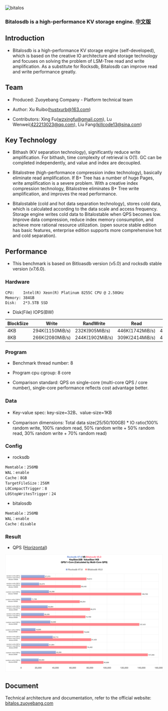 ![bitalos](./docs/bitalos.png)

### Bitalosdb is a high-performance KV storage engine. [中文版](./README_CN.md)

## Introduction

- Bitalosdb is a high-performance KV storage engine (self-developed), which is based on the creative IO architecture and storage technology and focuses on solving the problem of LSM-Tree read and write amplification. As a substitute for Rocksdb, Bitalosdb can improve read and write performance greatly.

## Team

- Produced: Zuoyebang Company - Platform technical team

- Author: Xu Ruibo(hustxurb@163.com)

- Contributors: Xing Fu(wzxingfu@gmail.com), Lu Wenwei(422213023@qq.com), Liu Fang(killcode13@sina.com)

## Key Technology

- Bithash (KV separation technology), significantly reduce write amplification. For bithash, time complexity of retrieval is O(1). GC can be completed independently, and value and index are decoupled.

- Bitalostree (high-performance compression index technology), basically eliminate read amplification. If B+ Tree has a number of huge Pages, write amplification is a severe problem. With a creative index compression technology, Bitalostree eliminates B+ Tree write amplification, and improves the read performance.

- Bitalostable (cold and hot data separation technology), stores cold data, which is calculated according to the data scale and access frequency. Storage engine writes cold data to Bitalostable when QPS becomes low. Improve data compression, reduce index memory consumption, and achieve more rational resource utilization. (open source stable edition has basic features, enterprise edition supports more comprehensive hot and cold separation).

## Performance

- This benchmark is based on Bitloasdb version (v5.0) and rocksdb stable version (v7.6.0).

### Hardware

```
CPU:    Intel(R) Xeon(R) Platinum 8255C CPU @ 2.50GHz
Memory: 384GB
Disk:   2*3.5TB SSD
```

- Disk(File) IOPS(BW)

|BlockSize| Write | RandWrite | Read | RandRead 
|---------|----------|----------|------|-----
| 4KB  | 294K(1150MiB/s)  | 232K(905MiB/s) | 446K(1742MiB/s) | 446K(1743MiB/s) 
| 8KB | 266K(2080MiB/s) | 244K(1902MiB/s) | 309K(2414MiB/s) | 404K(3159MiB/s)

### Program

- Benchmark thread number: 8

- Program cpu cgroup: 8 core

- Comparison standard: QPS on single-core (multi-core QPS / core number), single-core performance reflects cost advantage better.

### Data

- Key-value spec: key-size=32B、value-size=1KB

- Comparison dimensions: Total data size(25/50/100GB) * IO ratio(100% random write, 100% random read, 50% random write + 50% random read, 30% random write + 70% random read)

### Config

- rocksdb

```
Memtable：256MB
WAL：enable
Cache：8GB
TargetFileSize：256M
L0CompactTrigger：8
L0StopWritesTrigger：24
```

- bitalosdb

```
Memtable：256MB
WAL：enable
Cache：disable
```

### Result

- QPS ([Horizontal](./docs/benchmark-qps.png))

![benchmark](./docs/benchmark-qps-vertical.png)

## Document

Technical architecture and documentation, refer to the official website: [bitalos.zuoyebang.com](https://bitalos.zuoyebang.com)